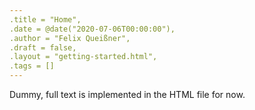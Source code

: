```yaml
---
.title = "Home",
.date = @date("2020-07-06T00:00:00"),
.author = "Felix Queißner",
.draft = false,
.layout = "getting-started.html",
.tags = []
---
```

Dummy, full text is implemented in the HTML file for now.
